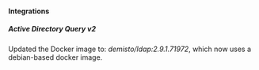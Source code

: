 #### Integrations

##### Active Directory Query v2

Updated the Docker image to: *demisto/ldap:2.9.1.71972*, which now uses a debian-based docker image.
